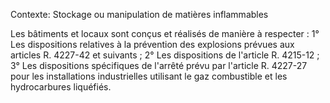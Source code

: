 Contexte: Stockage ou manipulation de matières inflammables

Les bâtiments et locaux sont conçus et réalisés de manière à respecter : 1° Les dispositions relatives à la prévention des explosions prévues aux articles R. 4227-42 et suivants ; 2° Les dispositions de l'article R. 4215-12 ; 3° Les dispositions spécifiques de l'arrêté prévu par l'article R. 4227-27 pour les installations industrielles utilisant le gaz combustible et les hydrocarbures liquéfiés.